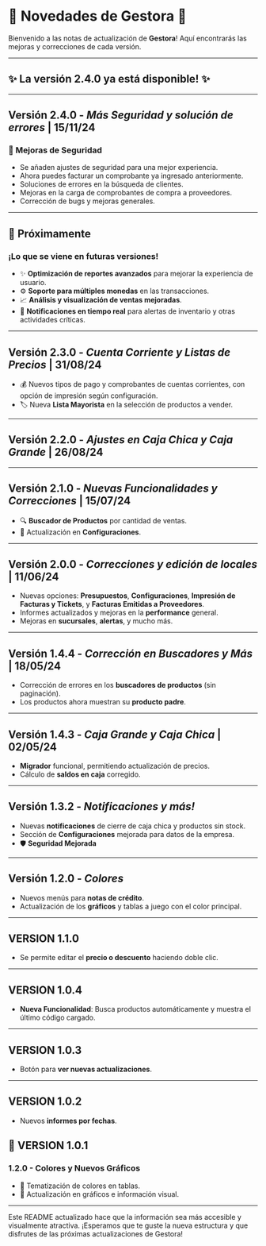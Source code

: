 # :large_blue_diamond: **Novedades de Gestora** :large_blue_diamond:

Bienvenido a las notas de actualización de **Gestora**! Aquí encontrarás las mejoras y correcciones de cada versión.

---

## :sparkles: **La versión 2.4.0 ya está disponible!** :sparkles:

---

## **Versión 2.4.0** - _Más Seguridad y solución de errores_ | **15/11/24**
### :closed_lock_with_key: Mejoras de Seguridad
- Se añaden ajustes de seguridad para una mejor experiencia.
- Ahora puedes facturar un comprobante ya ingresado anteriormente.
- Soluciones de errores en la búsqueda de clientes.
- Mejoras en la carga de comprobantes de compra a proveedores.
- Corrección de bugs y mejoras generales.

---


## :star2: Próximamente
### ¡Lo que se viene en futuras versiones!
- :sparkles: **Optimización de reportes avanzados** para mejorar la experiencia de usuario.
- :gear: **Soporte para múltiples monedas** en las transacciones.
- :chart_with_upwards_trend: **Análisis y visualización de ventas mejoradas**.
- :bell: **Notificaciones en tiempo real** para alertas de inventario y otras actividades críticas.

---

## **Versión 2.3.0** - _Cuenta Corriente y Listas de Precios_ | **31/08/24**
- :moneybag: Nuevos tipos de pago y comprobantes de cuentas corrientes, con opción de impresión según configuración.
- :label: Nueva **Lista Mayorista** en la selección de productos a vender.

---

## **Versión 2.2.0** - _Ajustes en Caja Chica y Caja Grande_ | **26/08/24**

---

## **Versión 2.1.0** - _Nuevas Funcionalidades y Correcciones_ | **15/07/24**
- :mag: **Buscador de Productos** por cantidad de ventas.
- :wrench: Actualización en **Configuraciones**.

---

## **Versión 2.0.0** - _Correcciones y edición de locales_ | **11/06/24**
- Nuevas opciones: **Presupuestos**, **Configuraciones**, **Impresión de Facturas y Tickets**, y **Facturas Emitidas a Proveedores**.
- Informes actualizados y mejoras en la **performance** general.
- Mejoras en **sucursales**, **alertas**, y mucho más.

---

## **Versión 1.4.4** - _Corrección en Buscadores y Más_ | **18/05/24**
- Corrección de errores en los **buscadores de productos** (sin paginación).
- Los productos ahora muestran su **producto padre**.

---

## **Versión 1.4.3** - _Caja Grande y Caja Chica_ | **02/05/24**
- **Migrador** funcional, permitiendo actualización de precios.
- Cálculo de **saldos en caja** corregido.

---

## **Versión 1.3.2** - _Notificaciones y más!_
- Nuevas **notificaciones** de cierre de caja chica y productos sin stock.
- Sección de **Configuraciones** mejorada para datos de la empresa.
- :shield: **Seguridad Mejorada**

---

## **Versión 1.2.0** - _Colores_
- Nuevos menús para **notas de crédito**.
- Actualización de los **gráficos** y tablas a juego con el color principal.

---

## **VERSION 1.1.0**
- Se permite editar el **precio o descuento** haciendo doble clic.

---

## **VERSION 1.0.4**
- **Nueva Funcionalidad**: Busca productos automáticamente y muestra el último código cargado.

---

## **VERSION 1.0.3**
- Botón para **ver nuevas actualizaciones**.

---

## **VERSION 1.0.2**
- Nuevos **informes por fechas**.


## 🎨 **VERSION 1.0.1**

### 1.2.0 - Colores y Nuevos Gráficos
- :small_blue_diamond: Tematización de colores en tablas.
- :small_blue_diamond: Actualización en gráficos e información visual.

---

Este README actualizado hace que la información sea más accesible y visualmente atractiva. ¡Esperamos que te guste la nueva estructura y que disfrutes de las próximas actualizaciones de Gestora!
